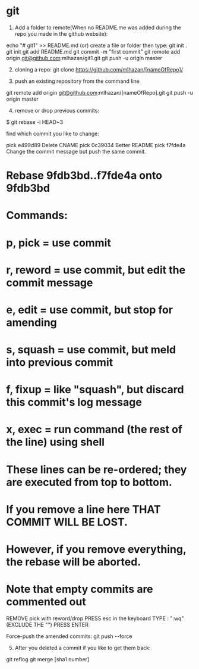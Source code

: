# git

1. Add a folder to remote(When no README.me was added during the repo you made in the github website):

echo "# git1" >> README.md (or) create a file or folder then type: git init .
git init
git add README.md
git commit -m "first commit"
git remote add origin git@github.com:mlhazan/git1.git
git push -u origin master


2. cloning a repo:
git clone https://github.com/mlhazan/[nameOfRepo]/

3. push an existing repository from the command line

git remote add origin git@github.com:mlhazan/[nameOfRepo].git
git push -u origin master


4. remove or drop previous commits:

$ git rebase -i HEAD~3

find which commit you like to change:

pick e499d89 Delete CNAME
pick 0c39034 Better README
pick f7fde4a Change the commit message but push the same commit.

# Rebase 9fdb3bd..f7fde4a onto 9fdb3bd
#
# Commands:
#  p, pick = use commit
#  r, reword = use commit, but edit the commit message
#  e, edit = use commit, but stop for amending
#  s, squash = use commit, but meld into previous commit
#  f, fixup = like "squash", but discard this commit's log message
#  x, exec = run command (the rest of the line) using shell
#
# These lines can be re-ordered; they are executed from top to bottom.
#
# If you remove a line here THAT COMMIT WILL BE LOST.
#
# However, if you remove everything, the rebase will be aborted.
#
# Note that empty commits are commented out

REMOVE pick with reword/drop 
PRESS esc in the keyboard
TYPE : ":wq"(EXCLUDE THE "")
PRESS ENTER

Force-push the amended commits:
git push --force

5. After you deleted a commit if you like to get them back:

git reflog
git merge [sha1 number]


